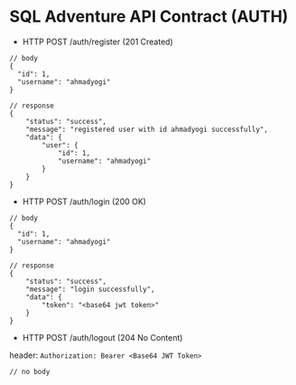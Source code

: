 # SQL Adventure API Contract (AUTH)

- HTTP POST /auth/register (201 Created)

```jsonc
// body
{
  "id": 1,
  "username": "ahmadyogi"
}

// response
{
    "status": "success",
    "message": "registered user with id ahmadyogi successfully",
    "data": {
        "user": {
            "id": 1,
            "username": "ahmadyogi"
        }
    }
}
```

- HTTP POST /auth/login (200 OK)

```jsonc
// body
{
  "id": 1,
  "username": "ahmadyogi"
}

// response
{
    "status": "success",
    "message": "login successfully",
    "data": {
        "token": "<base64 jwt token>"
    }
}
```

- HTTP POST /auth/logout (204 No Content)

header: `Authorization: Bearer <Base64 JWT Token>`

```jsonc
// no body

```
